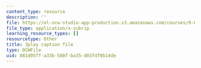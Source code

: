 ```yaml
---
content_type: resource
description: ''
file: https://ol-ocw-studio-app-production.s3.amazonaws.com/courses/9-00-introduction-to-psychology-fall-2004/881d05ffa33b588fba35d03fdf0b14de_10498.vtt
file_type: application/x-subrip
learning_resource_types: []
resourcetype: Other
title: 3play caption file
type: OCWFile
uid: 881d05ff-a33b-588f-ba35-d03fdf0b14de
---
```

